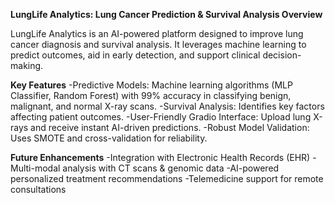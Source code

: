 **LungLife Analytics: Lung Cancer Prediction & Survival Analysis Overview**

LungLife Analytics is an AI-powered platform designed to improve lung cancer diagnosis and survival analysis. It leverages machine learning to predict outcomes, aid in early detection, and support clinical decision-making.

**Key Features**
-Predictive Models: Machine learning algorithms (MLP Classifier, Random Forest) with 99% accuracy in classifying benign, malignant, and normal X-ray scans.
-Survival Analysis: Identifies key factors affecting patient outcomes.
-User-Friendly Gradio Interface: Upload lung X-rays and receive instant AI-driven predictions.
-Robust Model Validation: Uses SMOTE and cross-validation for reliability.

**Future Enhancements**
-Integration with Electronic Health Records (EHR)
-Multi-modal analysis with CT scans & genomic data
-AI-powered personalized treatment recommendations
-Telemedicine support for remote consultations
